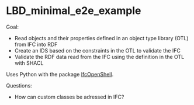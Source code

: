 # LBD_minimal_e2e_example

Goal: 
- Read objects and their properties defined in an object type library (OTL) from IFC into RDF
- Create an IDS based on the constraints in the OTL to validate the IFC
- Validate the RDF data read from the IFC using the definition in the OTL with SHACL

Uses Python with the package [IfcOpenShell](https://docs.ifcopenshell.org/ifcopenshell-python/hello_world.html).

Questions:
- How can custom classes be adressed in IFC?